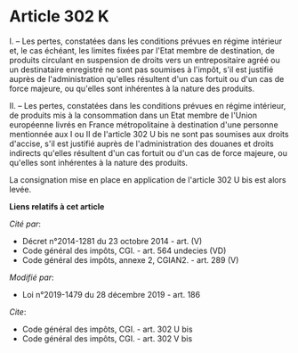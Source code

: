 # Article 302 K

I. – Les pertes, constatées dans les conditions prévues en régime intérieur et, le cas échéant, les limites fixées par l'Etat
membre de destination, de produits circulant en suspension de droits vers un entrepositaire agréé ou un destinataire
enregistré ne sont pas soumises à l'impôt, s'il est justifié auprès de l'administration qu'elles résultent d'un cas fortuit
ou d'un cas de force majeure, ou qu'elles sont inhérentes à la nature des produits.

II. – Les pertes, constatées dans les conditions prévues en régime intérieur, de produits mis à la consommation dans un Etat
membre de l'Union européenne livrés en France métropolitaine à destination d'une personne mentionnée aux I ou II de l'article
302 U bis ne sont pas soumises aux droits d'accise, s'il est justifié auprès de l'administration des douanes et droits
indirects qu'elles résultent d'un cas fortuit ou d'un cas de force majeure, ou qu'elles sont inhérentes à la nature des
produits.

La consignation mise en place en application de l'article 302 U bis est alors levée.

**Liens relatifs à cet article**

_Cité par_:

  - Décret n°2014-1281 du 23 octobre 2014 - art. (V)
  - Code général des impôts, CGI. - art. 564 undecies (VD)
  - Code général des impôts, annexe 2, CGIAN2. - art. 289 (V)

_Modifié par_:

  - Loi n°2019-1479 du 28 décembre 2019 - art. 186

_Cite_:

  - Code général des impôts, CGI. - art. 302 U bis
  - Code général des impôts, CGI. - art. 302 V bis
